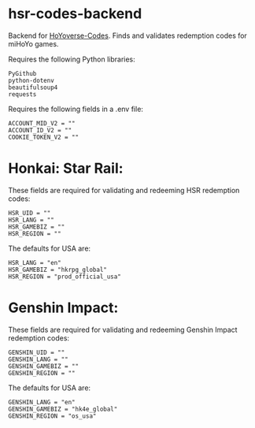 # hsr-codes-backend
Backend for [HoYoverse-Codes](https://github.com/Hum-Bao/hoyoverse-codes). Finds and validates redemption codes for miHoYo games.

Requires the following Python libraries:
```
PyGithub
python-dotenv
beautifulsoup4
requests
```

Requires the following fields in a .env file:
```
ACCOUNT_MID_V2 = ""
ACCOUNT_ID_V2 = ""
COOKIE_TOKEN_V2 = ""
```

# Honkai: Star Rail:
These fields are required for validating and redeeming HSR redemption codes:
```
HSR_UID = ""
HSR_LANG = ""
HSR_GAMEBIZ = ""
HSR_REGION = ""
```
The defaults for USA are:
```
HSR_LANG = "en"
HSR_GAMEBIZ = "hkrpg_global"
HSR_REGION = "prod_official_usa"
```

# Genshin Impact:
These fields are required for validating and redeeming Genshin Impact redemption codes:
```
GENSHIN_UID = ""
GENSHIN_LANG = ""
GENSHIN_GAMEBIZ = ""
GENSHIN_REGION = ""
```
The defaults for USA are:
```
GENSHIN_LANG = "en"
GENSHIN_GAMEBIZ = "hk4e_global"
GENSHIN_REGION = "os_usa"
```

